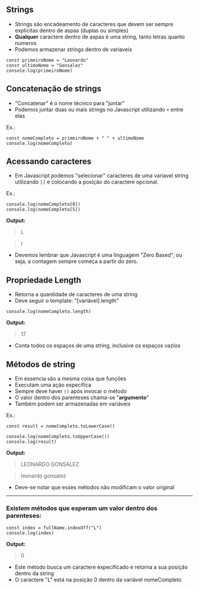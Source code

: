 ## Strings

- Strings são encadeamento de caracteres que devem ser sempre explicitas dentro de aspas (duplas ou simples)
- **Qualquer** caractere dentro de aspas é uma string, tanto letras quanto numeros
- Podemos armazenar strings dentro de variaveis
```
const primeiroNome = "Leonardo"
const ultimoNome = "Gonsalez"
console.log(primeiroNome)
```

## Concatenação de strings
- "Concatenar" é o nome técnico para "juntar"
- Podemos juntar duas ou mais strings no Javascript utilizando `+` entre elas

Ex.:

```
const nomeCompleto = primeiroNome + " " + ultimoNome
console.log(nomeCompleto)
```

## Acessando caracteres
- Em Javascript podemos "selecionar" caracteres de uma variavel string utilizando `[]` e colocando a posição do caractere opcional.

Ex.:
```
console.log(nomeCompleto[0])
console.log(nomeCompleto[5])
```
**Output:**
> L

> r

- Devemos lembrar que Javascript é uma linguagem "Zero Based", ou seja, a contagem sempre começa a partir do zero.

## Propriedade Length
- Retorna a quantidade de caracteres de uma string 
- Deve seguir o template: "[variável].length"
```
console.log(nomeCompleto.length)
```
**Output:**
> 17

- Conta todos os espaços de uma string, inclusive os espaços vazios

## Métodos de string
- Em essencia são a mesma coisa que funções
- Executam uma ação expecífica
- Sempre deve haver `()` após invocar o método 
- O valor dentro dos parenteses chama-se "**argumento**"
- Também podem ser armazenadas em variáveis

Ex.:
```
const result = nomeCompleto.toLowerCase()

console.log(nomeCompleto.toUpperCase())
console.log(result)
```
**Output:**
> LEONARDO GONSALEZ

> leonardo gonsalez

- Deve-se notar que esses métodos não modificam o valor original
---
### Existem métodos que esperam um valor dentro dos parenteses:

```
const index = fullName.indexOff("L")
console.log(index)
```

**Output:**
>0
- Este método busca um caractere expecificado e retorna a sua posição dentro da string 
- O caractere "L" está na posição 0 dentro da variável nomeCompleto